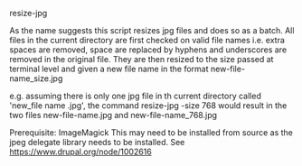 resize-jpg

As the name suggests this script resizes jpg files and does so as a batch. All files in the current directory are first checked on valid file names i.e. extra spaces are removed, space are replaced by hyphens and underscores are removed in the original file. They are then resized to the size passed at terminal level and given a new file name in the format new-file-name_size.jpg   

e.g. assuming there is only one jpg file in th current directory called 'new_file name .jpg', the command resize-jpg -size 768 would result in the two files new-file-name.jpg and new-file-name_768.jpg


Prerequisite: ImageMagick 
This may need to be installed from source as the jpeg delegate library needs to be installed. See https://www.drupal.org/node/1002616 